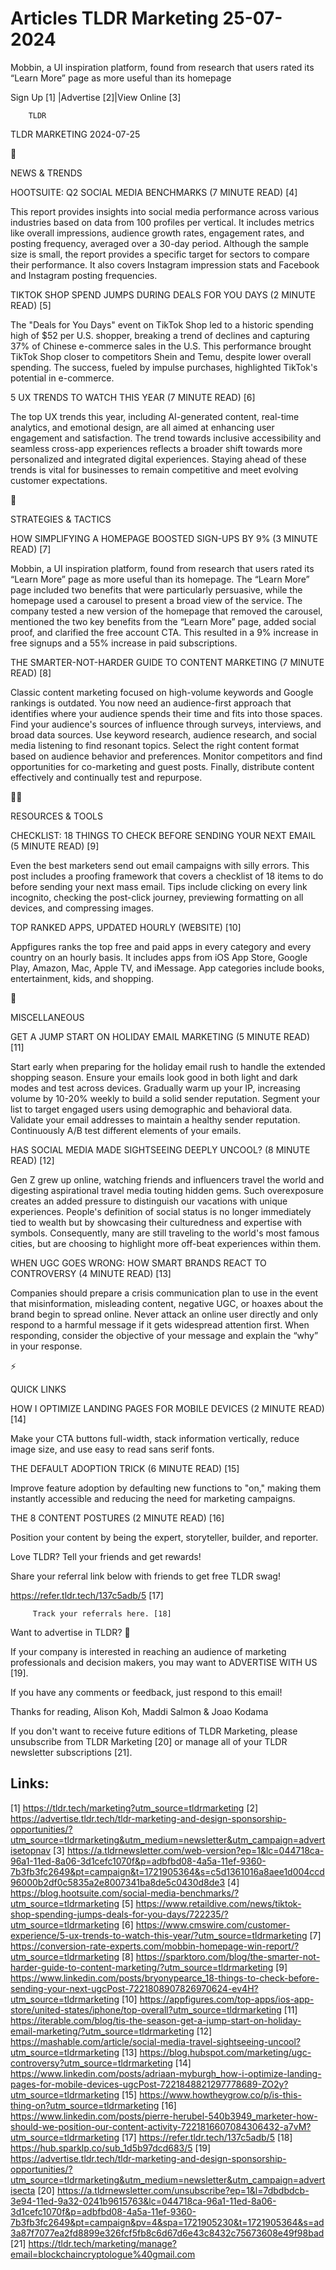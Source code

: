 # Articles TLDR Marketing 25-07-2024

Mobbin, a UI inspiration platform, found from research that users
rated its “Learn More” page as more useful than its homepage  

 Sign Up [1] |Advertise [2]|View Online [3] 

		TLDR 

TLDR MARKETING 2024-07-25

📱 

NEWS & TRENDS

 HOOTSUITE: Q2 SOCIAL MEDIA BENCHMARKS (7 MINUTE READ) [4] 

 This report provides insights into social media performance across
various industries based on data from 100 profiles per vertical. It
includes metrics like overall impressions, audience growth rates,
engagement rates, and posting frequency, averaged over a 30-day
period. Although the sample size is small, the report provides a
specific target for sectors to compare their performance. It also
covers Instagram impression stats and Facebook and Instagram posting
frequencies. 

 TIKTOK SHOP SPEND JUMPS DURING DEALS FOR YOU DAYS (2 MINUTE READ) [5]


 The "Deals for You Days" event on TikTok Shop led to a historic
spending high of $52 per U.S. shopper, breaking a trend of declines
and capturing 37% of Chinese e-commerce sales in the U.S. This
performance brought TikTok Shop closer to competitors Shein and Temu,
despite lower overall spending. The success, fueled by impulse
purchases, highlighted TikTok's potential in e-commerce. 

 5 UX TRENDS TO WATCH THIS YEAR (7 MINUTE READ) [6] 

 The top UX trends this year, including AI-generated content,
real-time analytics, and emotional design, are all aimed at enhancing
user engagement and satisfaction. The trend towards inclusive
accessibility and seamless cross-app experiences reflects a broader
shift towards more personalized and integrated digital experiences.
Staying ahead of these trends is vital for businesses to remain
competitive and meet evolving customer expectations. 

🚀 

STRATEGIES & TACTICS

 HOW SIMPLIFYING A HOMEPAGE BOOSTED SIGN-UPS BY 9% (3 MINUTE READ) [7]


 Mobbin, a UI inspiration platform, found from research that users
rated its “Learn More” page as more useful than its homepage. The
“Learn More” page included two benefits that were particularly
persuasive, while the homepage used a carousel to present a broad view
of the service. The company tested a new version of the homepage that
removed the carousel, mentioned the two key benefits from the “Learn
More” page, added social proof, and clarified the free account CTA.
This resulted in a 9% increase in free signups and a 55% increase in
paid subscriptions. 

 THE SMARTER-NOT-HARDER GUIDE TO CONTENT MARKETING (7 MINUTE READ) [8]


 Classic content marketing focused on high-volume keywords and Google
rankings is outdated. You now need an audience-first approach that
identifies where your audience spends their time and fits into those
spaces. Find your audience's sources of influence through surveys,
interviews, and broad data sources. Use keyword research, audience
research, and social media listening to find resonant topics. Select
the right content format based on audience behavior and preferences.
Monitor competitors and find opportunities for co-marketing and guest
posts. Finally, distribute content effectively and continually test
and repurpose. 

🧑‍💻 

RESOURCES & TOOLS

 CHECKLIST: 18 THINGS TO CHECK BEFORE SENDING YOUR NEXT EMAIL (5
MINUTE READ) [9] 

 Even the best marketers send out email campaigns with silly errors.
This post includes a proofing framework that covers a checklist of 18
items to do before sending your next mass email. Tips include clicking
on every link incognito, checking the post-click journey, previewing
formatting on all devices, and compressing images. 

 TOP RANKED APPS, UPDATED HOURLY (WEBSITE) [10] 

 Appfigures ranks the top free and paid apps in every category and
every country on an hourly basis. It includes apps from iOS App Store,
Google Play, Amazon, Mac, Apple TV, and iMessage. App categories
include books, entertainment, kids, and shopping. 

🎁 

MISCELLANEOUS

 GET A JUMP START ON HOLIDAY EMAIL MARKETING (5 MINUTE READ) [11] 

 Start early when preparing for the holiday email rush to handle the
extended shopping season. Ensure your emails look good in both light
and dark modes and test across devices. Gradually warm up your IP,
increasing volume by 10-20% weekly to build a solid sender reputation.
Segment your list to target engaged users using demographic and
behavioral data. Validate your email addresses to maintain a healthy
sender reputation. Continuously A/B test different elements of your
emails. 

 HAS SOCIAL MEDIA MADE SIGHTSEEING DEEPLY UNCOOL? (8 MINUTE READ) [12]


 Gen Z grew up online, watching friends and influencers travel the
world and digesting aspirational travel media touting hidden gems.
Such overexposure creates an added pressure to distinguish our
vacations with unique experiences. People's definition of social
status is no longer immediately tied to wealth but by showcasing their
culturedness and expertise with symbols. Consequently, many are still
traveling to the world's most famous cities, but are choosing to
highlight more off-beat experiences within them. 

 WHEN UGC GOES WRONG: HOW SMART BRANDS REACT TO CONTROVERSY (4 MINUTE
READ) [13] 

 Companies should prepare a crisis communication plan to use in the
event that misinformation, misleading content, negative UGC, or hoaxes
about the brand begin to spread online. Never attack an online user
directly and only respond to a harmful message if it gets widespread
attention first. When responding, consider the objective of your
message and explain the “why” in your response. 

⚡ 

QUICK LINKS

 HOW I OPTIMIZE LANDING PAGES FOR MOBILE DEVICES (2 MINUTE READ) [14] 

 Make your CTA buttons full-width, stack information vertically,
reduce image size, and use easy to read sans serif fonts. 

 THE DEFAULT ADOPTION TRICK (6 MINUTE READ) [15] 

 Improve feature adoption by defaulting new functions to "on," making
them instantly accessible and reducing the need for marketing
campaigns. 

 THE 8 CONTENT POSTURES (2 MINUTE READ) [16] 

 Position your content by being the expert, storyteller, builder, and
reporter. 

Love TLDR? Tell your friends and get rewards!

 Share your referral link below with friends to get free TLDR swag! 

 https://refer.tldr.tech/137c5adb/5 [17] 

		 Track your referrals here. [18] 

Want to advertise in TLDR? 📰

 If your company is interested in reaching an audience of marketing
professionals and decision makers, you may want to ADVERTISE WITH US
[19]. 

 If you have any comments or feedback, just respond to this email! 

Thanks for reading, 
Alison Koh, Maddi Salmon & Joao Kodama 

If you don't want to receive future editions of TLDR Marketing, please
unsubscribe from TLDR Marketing [20] or manage all of your TLDR
newsletter subscriptions [21]. 

 

Links:
------
[1] https://tldr.tech/marketing?utm_source=tldrmarketing
[2] https://advertise.tldr.tech/tldr-marketing-and-design-sponsorship-opportunities/?utm_source=tldrmarketing&utm_medium=newsletter&utm_campaign=advertisetopnav
[3] https://a.tldrnewsletter.com/web-version?ep=1&lc=044718ca-96a1-11ed-8a06-3d1cefc1070f&p=adbfbd08-4a5a-11ef-9360-7b3fb3fc2649&pt=campaign&t=1721905364&s=c5d1361016a8aee1d004ccd96000b2df0c5835a2e8007341ba8de5c0430d8de3
[4] https://blog.hootsuite.com/social-media-benchmarks/?utm_source=tldrmarketing
[5] https://www.retaildive.com/news/tiktok-shop-spending-jumps-deals-for-you-days/722235/?utm_source=tldrmarketing
[6] https://www.cmswire.com/customer-experience/5-ux-trends-to-watch-this-year/?utm_source=tldrmarketing
[7] https://conversion-rate-experts.com/mobbin-homepage-win-report/?utm_source=tldrmarketing
[8] https://sparktoro.com/blog/the-smarter-not-harder-guide-to-content-marketing/?utm_source=tldrmarketing
[9] https://www.linkedin.com/posts/bryonypearce_18-things-to-check-before-sending-your-next-ugcPost-7221808907826970624-ev4H?utm_source=tldrmarketing
[10] https://appfigures.com/top-apps/ios-app-store/united-states/iphone/top-overall?utm_source=tldrmarketing
[11] https://iterable.com/blog/tis-the-season-get-a-jump-start-on-holiday-email-marketing/?utm_source=tldrmarketing
[12] https://mashable.com/article/social-media-travel-sightseeing-uncool?utm_source=tldrmarketing
[13] https://blog.hubspot.com/marketing/ugc-controversy?utm_source=tldrmarketing
[14] https://www.linkedin.com/posts/adriaan-myburgh_how-i-optimize-landing-pages-for-mobile-devices-ugcPost-7221848821297778689-ZO2y?utm_source=tldrmarketing
[15] https://www.howtheygrow.co/p/is-this-thing-on?utm_source=tldrmarketing
[16] https://www.linkedin.com/posts/pierre-herubel-540b3949_marketer-how-should-we-position-our-content-activity-7221816607084306432-a7vM?utm_source=tldrmarketing
[17] https://refer.tldr.tech/137c5adb/5
[18] https://hub.sparklp.co/sub_1d5b97dcd683/5
[19] https://advertise.tldr.tech/tldr-marketing-and-design-sponsorship-opportunities/?utm_source=tldrmarketing&utm_medium=newsletter&utm_campaign=advertisecta
[20] https://a.tldrnewsletter.com/unsubscribe?ep=1&l=7dbdbdcb-3e94-11ed-9a32-0241b9615763&lc=044718ca-96a1-11ed-8a06-3d1cefc1070f&p=adbfbd08-4a5a-11ef-9360-7b3fb3fc2649&pt=campaign&pv=4&spa=1721905230&t=1721905364&s=ad3a87f7077ea2fd8899e326fcf5fb8c6d67d6e43c8432c75673608e49f98bad
[21] https://tldr.tech/marketing/manage?email=blockchaincryptologue%40gmail.com